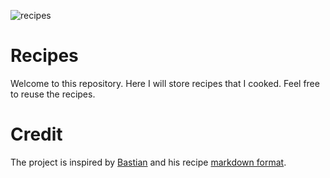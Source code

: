 ![recipes](https://github.com/user-attachments/assets/042340b5-96da-411a-a928-049b78a86710)

# Recipes 

Welcome to this repository. Here I will store recipes that I cooked. Feel free to reuse the recipes.



# Credit

The project is inspired by [Bastian](https://github.com/Bastian) and his recipe [markdown format](https://github.com/Bastian/recipes?tab=readme-ov-file).